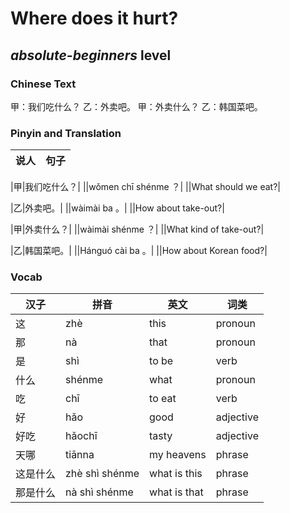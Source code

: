 # Where does it hurt?
## *absolute-beginners* level

### Chinese Text
甲：我们吃什么？
乙：外卖吧。
甲：外卖什么？
乙：韩国菜吧。

### Pinyin and Translation
|说人|句子|
|----|----|

|甲|我们吃什么？|
||wǒmen chī shénme ？|
||What should we eat?|

|乙|外卖吧。|
||wàimài ba 。|
||How about take-out?|

|甲|外卖什么？|
||wàimài shénme ？|
||What kind of take-out?|

|乙|韩国菜吧。|
||Hánguó cài ba 。|
||How about Korean food?|
### Vocab
|汉子|拼音|英文|词类|
|----|----|----|----|
|这|zhè|this|pronoun|
|那|nà|that|pronoun|
|是|shì|to be|verb|
|什么|shénme|what|pronoun|
|吃|chī|to eat|verb|
|好|hǎo|good|adjective|
|好吃|hǎochī|tasty|adjective|
|天哪|tiānna|my heavens|phrase|
|这是什么|zhè shì shénme|what is this|phrase|
|那是什么|nà shì shénme|what is that|phrase|